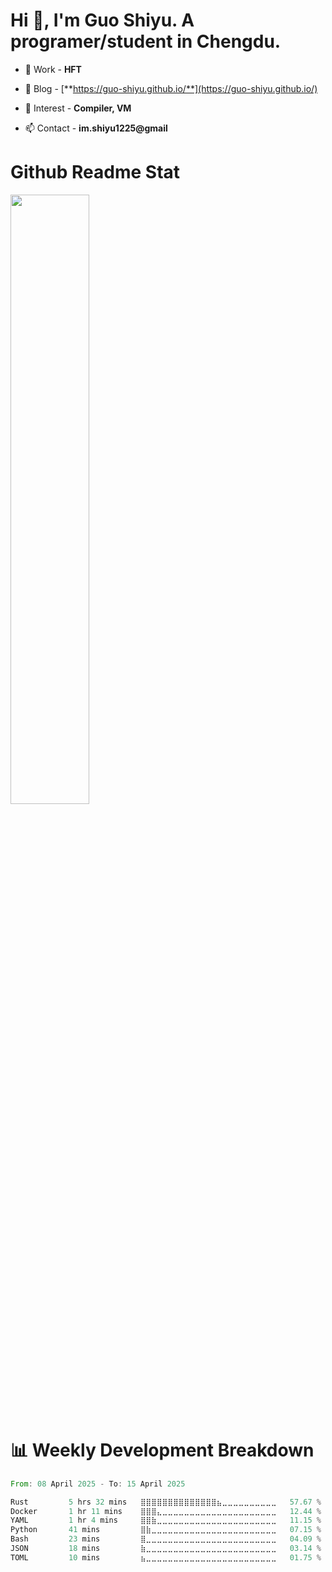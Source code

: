   # Hi 👋, I'm Guo Shiyu.   A programer/student in Chengdu.   

- 🌱 Work  - **HFT**

- 📝 Blog - [**https://guo-shiyu.github.io/**](https://guo-shiyu.github.io/)

- 🎈 Interest - **Compiler, VM**

- 📫 Contact  - **im.shiyu1225@gmail**

# Github Readme Stat
<img width="50%" src="https://github-readme-stats.vercel.app/api?username=Guo-Shiyu&show_icons=true">

# 📊 Weekly Development Breakdown
<!--START_SECTION:waka-->

```rust
From: 08 April 2025 - To: 15 April 2025

Rust         5 hrs 32 mins   ⣿⣿⣿⣿⣿⣿⣿⣿⣿⣿⣿⣿⣿⣿⣦⣀⣀⣀⣀⣀⣀⣀⣀⣀⣀   57.67 %
Docker       1 hr 11 mins    ⣿⣿⣿⣄⣀⣀⣀⣀⣀⣀⣀⣀⣀⣀⣀⣀⣀⣀⣀⣀⣀⣀⣀⣀⣀   12.44 %
YAML         1 hr 4 mins     ⣿⣿⣷⣀⣀⣀⣀⣀⣀⣀⣀⣀⣀⣀⣀⣀⣀⣀⣀⣀⣀⣀⣀⣀⣀   11.15 %
Python       41 mins         ⣿⣷⣀⣀⣀⣀⣀⣀⣀⣀⣀⣀⣀⣀⣀⣀⣀⣀⣀⣀⣀⣀⣀⣀⣀   07.15 %
Bash         23 mins         ⣿⣀⣀⣀⣀⣀⣀⣀⣀⣀⣀⣀⣀⣀⣀⣀⣀⣀⣀⣀⣀⣀⣀⣀⣀   04.09 %
JSON         18 mins         ⣷⣀⣀⣀⣀⣀⣀⣀⣀⣀⣀⣀⣀⣀⣀⣀⣀⣀⣀⣀⣀⣀⣀⣀⣀   03.14 %
TOML         10 mins         ⣦⣀⣀⣀⣀⣀⣀⣀⣀⣀⣀⣀⣀⣀⣀⣀⣀⣀⣀⣀⣀⣀⣀⣀⣀   01.75 %
```

<!--END_SECTION:waka-->
